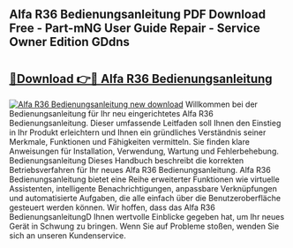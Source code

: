 ## Alfa R36 Bedienungsanleitung PDF Download Free - Part-mNG User Guide Repair - Service Owner Edition GDdns

# <h2><a href="http://df4b0tq.blite.top/?on=Alfa+R36+Bedienungsanleitung">🔗Download 👉🔴 Alfa R36 Bedienungsanleitung</a></h2>

[![Alfa R36 Bedienungsanleitung new download](https://i.imgur.com/lujVjoI.png)](http://df4b0tq.blite.top/?on=Alfa+R36+Bedienungsanleitung)
Willkommen bei der Bedienungsanleitung für Ihr neu eingerichtetes Alfa R36 Bedienungsanleitung. Dieser umfassende Leitfaden soll Ihnen den Einstieg in Ihr Produkt erleichtern und Ihnen ein gründliches Verständnis seiner Merkmale, Funktionen und Fähigkeiten vermitteln. Sie finden klare Anweisungen für Installation, Verwendung, Wartung und Fehlerbehebung. Bedienungsanleitung Dieses Handbuch beschreibt die korrekten Betriebsverfahren für Ihr neues Alfa R36 Bedienungsanleitung. Alfa R36 Bedienungsanleitung bietet eine Reihe erweiterter Funktionen wie virtuelle Assistenten, intelligente Benachrichtigungen, anpassbare Verknüpfungen und automatisierte Aufgaben, die alle einfach über die Benutzeroberfläche gesteuert werden können. Wir hoffen, dass das Alfa R36 BedienungsanleitungD Ihnen wertvolle Einblicke gegeben hat, um Ihr neues Gerät in Schwung zu bringen. Wenn Sie auf Probleme stoßen, wenden Sie sich an unseren Kundenservice.
